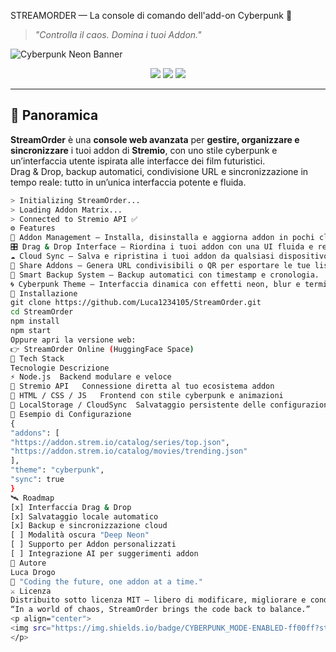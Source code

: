 STREAMORDER — La console di comando dell'add-on Cyberpunk 🧠

> _"Controlla il caos. Domina i tuoi Addon."_  

![Cyberpunk Neon Banner](https://capsule-render.vercel.app/api?type=rect&color=0:ff00cc,100:3333ff&height=120&section=header&text=STREAMORDER&fontSize=45&fontAlignY=55&fontColor=ffffff&desc=The%20Cyberpunk%20Stremio%20Addon%20Console&descAlignY=80)

<p align="center">
  <img src="[https://img.shields.io/badge/STATUS-ALIVE-00ffff?style=for-the-badge&logo=matrix&logoColor=white](https://img.shields.io/badge/STATUS-ALIVE-00ffff?style=for-the-badge&logo=matrix&logoColor=white)">
  <img src="[https://img.shields.io/badge/BUILD-STABLE-purple?style=for-the-badge&logo=vercel](https://img.shields.io/badge/BUILD-STABLE-purple?style=for-the-badge&logo=vercel)">
  <img src="[https://img.shields.io/badge/STREMIO-ADDON-ff00cc?style=for-the-badge&logo=stremio](https://img.shields.io/badge/STREMIO-ADDON-ff00cc?style=for-the-badge&logo=stremio)">
</p>

---

## 🌌 Panoramica

**StreamOrder** è una **console web avanzata** per **gestire, organizzare e sincronizzare** i tuoi addon di **Stremio**, con uno stile cyberpunk e un’interfaccia utente ispirata alle interfacce dei film futuristici.  
Drag & Drop, backup automatici, condivisione URL e sincronizzazione in tempo reale: tutto in un’unica interfaccia potente e fluida.

```bash
> Initializing StreamOrder...
> Loading Addon Matrix...
> Connected to Stremio API ✅
⚙️ Features
​🧩 Addon Management — Installa, disinstalla e aggiorna addon in pochi click.
​🎛️ Drag & Drop Interface — Riordina i tuoi addon con una UI fluida e reattiva.
​☁️ Cloud Sync — Salva e ripristina i tuoi addon da qualsiasi dispositivo.
​🔗 Share Addons — Genera URL condivisibili o QR per esportare le tue liste.
​🧠 Smart Backup System — Backup automatici con timestamp e cronologia.
​🌀 Cyberpunk Theme — Interfaccia dinamica con effetti neon, blur e terminal vibes.
​🚀 Installazione
​git clone https://github.com/Luca1234105/StreamOrder.git
cd StreamOrder
npm install
npm start
​Oppure apri la versione web:
👉 StreamOrder Online (HuggingFace Space)
​🧠 Tech Stack
​Tecnologie	Descrizione
​⚡ Node.js	Backend modulare e veloce
🧩 Stremio API	Connessione diretta al tuo ecosistema addon
🎨 HTML / CSS / JS	Frontend con stile cyberpunk e animazioni
🧬 LocalStorage / CloudSync	Salvataggio persistente delle configurazioni
​🧰 Esempio di Configurazione
​{
"addons": [
"https://addon.strem.io/catalog/series/top.json",
"https://addon.strem.io/catalog/movies/trending.json"
],
"theme": "cyberpunk",
"sync": true
}
​🛰️ Roadmap
​[x] Interfaccia Drag & Drop
​[x] Salvataggio locale automatico
​[x] Backup e sincronizzazione cloud
​[ ] Modalità oscura "Deep Neon"
​[ ] Supporto per Addon personalizzati
​[ ] Integrazione AI per suggerimenti addon
​👤 Autore
​Luca Drogo
💬 "Coding the future, one addon at a time."
​⚔️ Licenza
​Distribuito sotto licenza MIT — libero di modificare, migliorare e condividere.
​“In a world of chaos, StreamOrder brings the code back to balance.”
​<p align="center">
<img src="https://img.shields.io/badge/CYBERPUNK_MODE-ENABLED-ff00ff?style=for-the-badge&logo=codesandbox&logoColor=white">
</p>
